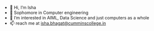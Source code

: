 - 👋 Hi, I’m Isha
- 🌱 Sophomore in Computer engineering
- 👀 I’m interested in AIML, Data Science and just computers as a whole
- 📫 reach me at isha.bhagat@cumminscollege.in


<!---
avogadroB/avogadroB is a ✨ special ✨ repository because its `README.md` (this file) appears on your GitHub profile.
You can click the Preview link to take a look at your changes.
--->
